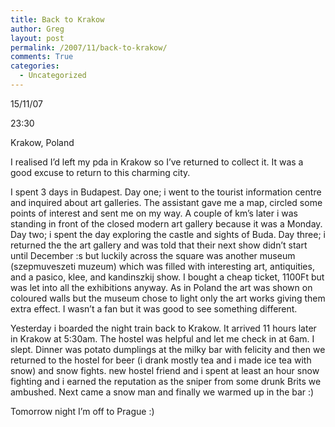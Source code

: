 ```yaml
---
title: Back to Krakow
author: Greg
layout: post
permalink: /2007/11/back-to-krakow/
comments: True
categories:
  - Uncategorized
---
```

15/11/07

23:30

Krakow, Poland

I realised I&#8217;d left my pda in Krakow so I&#8217;ve returned to collect it. It was a good excuse to return to this charming city.

I spent 3 days in Budapest. Day one; i went to the tourist information centre and inquired about art galleries. The assistant gave me a map, circled some points of interest and sent me on my way. A couple of km&#8217;s later i was standing in front of the closed modern art gallery because it was a Monday. Day two; i spent the day exploring the castle and sights of Buda. Day three; i returned the the art gallery and was told that their next show didn&#8217;t start until December :s but luckily across the square was another museum (szepmuveszeti muzeum) which was filled with interesting art, antiquities, and a pasico, klee, and kandinszkij show. I bought a cheap ticket, 1100Ft but was let into all the exhibitions anyway. As in Poland the art was shown on coloured walls but the museum chose to light only the art works giving them extra effect. I wasn&#8217;t a fan but it was good to see something different.

Yesterday i boarded the night train back to Krakow. It arrived 11 hours later in Krakow at 5:30am. The hostel was helpful and let me check in at 6am. I slept. Dinner was potato dumplings at the milky bar with felicity and then we returned to the hostel for beer (i drank mostly tea and i made ice tea with snow) and snow fights. new hostel friend and i spent at least an hour snow fighting and i earned the reputation as the sniper from some drunk Brits we ambushed. Next came a snow man and finally we warmed up in the bar :)

Tomorrow night I&#8217;m off to Prague :)